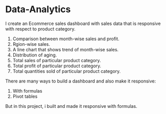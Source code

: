 # Data-Analytics
I create an Ecommerce sales dashboard with sales data that is responsive with respect to product category.

1. Comparison between month-wise sales and profit.
2. Rgion-wise sales.
3. A line chart that shows trend of month-wise sales.
4. Distribution of aging.
5. Total sales of particular product category.
6. Total profit of particular product category.
7. Total quantities sold  of particular product category.

There are many ways to build a dashboard and also make it responsive:
1. With formulas
2. Pivot tables

But in this project, i built and made it responsive with formulas.
